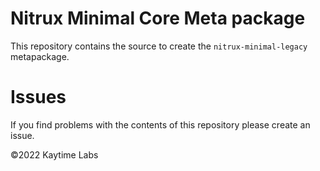 # Nitrux Minimal Core Meta package

This repository contains the source to create the `nitrux-minimal-legacy` metapackage.

# Issues

If you find problems with the contents of this repository please create an issue.

©2022 Kaytime Labs
